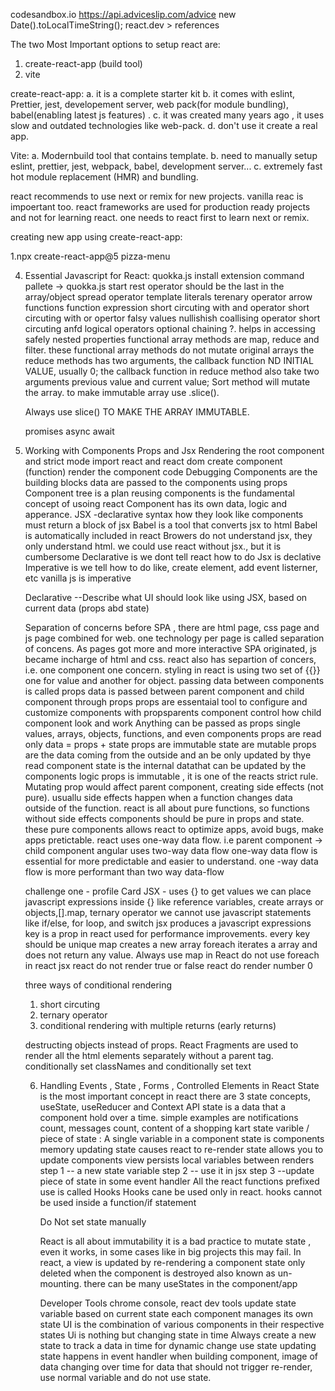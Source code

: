 codesandbox.io
https://api.adviceslip.com/advice
new Date().toLocalTimeString();
react.dev > references

The two Most Important options to setup react are:

1. create-react-app (build tool)
2. vite

create-react-app:
a. it is a complete starter kit
b. it comes with eslint, Prettier, jest, developement server, web pack(for module bundling), babel(enabling latest js features) .
c. it was created many years ago , it uses slow and outdated technologies like web-pack.
d. don't use it create a real app.

Vite:
a. Modernbuild tool that contains template.
b. need to manually setup eslint, prettier, jest, webpack, babel, development server...
c. extremely fast hot module replacement (HMR) and bundling.

react recommends to use next or remix for new projects.
vanilla reac is impoertant too.
react frameworks are used for production ready projects and not for learning react.
one needs to react first to learn next or remix.

creating new app using create-react-app:

1.npx create-react-app@5 pizza-menu

4. Essential Javascript for React:
   quokka.js install extension
   command pallete -> quokka.js start
   rest operator should be the last in the array/object
   spread operator
   template literals
   terenary operator
   arrow functions
   function expression
   short circuting with and operator
   short circuting with or opertor
   falsy values
   nullishish coallising operator
   short circuting anfd logical operators
   optional chaining ?. helps in accessing safely nested properties
   functional array methods are map, reduce and filter.
   these functional array methods do not mutate original arrays
   the reduce methods has two arguments, the callback function ND INITIAL VALUE, usually 0;
   the callback function in reduce method also take two arguments previous value and current value;
   Sort method will mutate the array.
   to make immutable array use .slice().

   Always use slice() TO MAKE THE ARRAY IMMUTABLE.

   promises
   async await

5. Working with Components Props and Jsx
   Rendering the root component and strict mode
   import react and react dom
   create component (function)
   render the component
   code Debugging
   Components are the building blocks
   data are passed to the components using props
   Component tree is a plan
   reusing components is the fundamental concept of usoing react
   Component has its own data, logic and apperance.
   JSX -declarative syntax how they look like
   components must return a block of jsx
   Babel is a tool that converts jsx to html
   Babel is automatically included in react
   Browers do not understand jsx, they only understand html.
   we could use react without jsx., but it is cumbersome
   Declarative is we dont tell react how to do
   Jsx is declative
   Imperative is we tell how to do like, create element, add event listerner, etc
   vanilla js is imperative

   Declarative --Describe what UI should look like using JSX, based on current data (props abd state)

   Separation of concerns
   before SPA , there are html page, css page and js page combined for web.
   one technology per page is called separation of concens.
   As pages got more and more interactive SPA originated, js became incharge of html and css.
   react also has separtion of concers, i.e. one component one concern.
   styling in react is using two set of {{}} one for value and another for object.
   passing data between components is called props
   data is passed between parent component and child component through props
   props are essentaial tool to configure and customize components
   with propsparents component control how child component look and work
   Anything can be passed as props single values, arrays, objects, functions, and even components
   props are read only
   data = props + state
   props are immutable
   state are mutable
   props are the data coming from the outside and an be only updated by thye read component
   state is the internal datathat can be updated by the components logic
   props is immutable , it is one of the reacts strict rule.
   Mutating prop would affect parent component, creating side effects (not pure).
   usuallu side effects happen when a function changes data outside of the function.
   react is all about pure functions, so functions without side effects
   components should be pure in props and state.
   these pure components allows react to optimize apps, avoid bugs, make apps pretictable.
   react uses one-way data flow. i.e parent component -> child component
   angular uses two-way data flow
   one-way data flow is essential for more predictable and easier to understand.
   one -way data flow is more performant than two way data-flow

   challenge one - profile Card
   JSX - uses {} to get values
   we can place javascript expressions inside {} like reference variables, create arrays or objects,[].map, ternary operator
   we cannot use javascript statements like if/else, for loop, and switch
   jsx produces a javascript expressions
   key is a prop in react used for performance improvements.
   every key should be unique
   map creates a new array
   foreach iterates a array and does not return any value.
   Always use map in React
   do not use foreach in react jsx
   react do not render true or false
   react do render number 0

   three ways of conditional rendering

   1. short circuting
   2. ternary operator
   3. conditional rendering with multiple returns (early returns)

   destructing objects instead of props.
   React Fragments are used to render all the html elements separately without a parent tag.
   conditionally set classNames and conditionally set text

   6. Handling Events , State , Forms , Controlled Elements in React
      State is the most important concept in react
      there are 3 state concepts, useState, useReducer and Context API
      state is a data that a component hold over a time.
      simple examples are notifications count, messages count, content of a shopping kart
      state varible / piece of state : A single variable in a component
      state is components memory
      updating state causes react to re-render
      state allows you to update components view
      persists local variables between renders
      step 1 -- a new state variable
      step 2 -- use it in jsx
      step 3 --update piece of state in some event handler
      All the react functions prefixed use is called Hooks
      Hooks cane be used only in react.
      hooks cannot be used inside a function/if statement

      Do Not set state manually

      React is all about immutability
      it is a bad practice to mutate state , even it works, in some cases like in big projects this may fail.
      In react, a view is updated by re-rendering a component
      state only deleted when the component is destroyed also known as un-mounting.
      there can be many useStates in the component/app

      Developer Tools
      chrome console, react dev tools
      update state variable based on current state
      each component manages its own state
      UI is the combination of various components in their respective states
      Ui is nothing but changing state in time
      Always create a new state to track a data in time
      for dynamic change use state
      updating state happens in event handler
      when building component, image of data changing over time
      for data that should not trigger re-render, use normal variable and do not use state.
